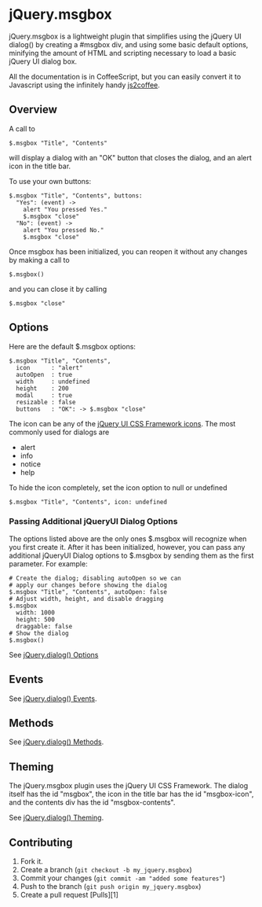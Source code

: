 jQuery.msgbox
=============

jQuery.msgbox is a lightweight plugin that simplifies using the jQuery UI
dialog() by creating a #msgbox div, and using some basic default options,
minifying the amount of HTML and scripting necessary to load a basic jQuery UI
dialog box.

All the documentation is in CoffeeScript, but you can easily convert it to
Javascript using the infinitely handy [js2coffee](http://js2coffee.org/).


Overview
--------

A call to

    $.msgbox "Title", "Contents"

will display a dialog with an "OK" button that closes the dialog, and an alert
icon in the title bar.

To use your own buttons:

    $.msgbox "Title", "Contents", buttons: 
      "Yes": (event) ->
        alert "You pressed Yes."
        $.msgbox "close"
      "No": (event) ->
        alert "You pressed No."
        $.msgbox "close"

Once msgbox has been initialized, you can reopen it without any changes by
making a call to

    $.msgbox()

and you can close it by calling

    $.msgbox "close"


Options
-------

Here are the default $.msgbox options:

    $.msgbox "Title", "Contents", 
      icon      : "alert"
      autoOpen  : true
      width     : undefined
      height    : 200
      modal     : true
      resizable : false
      buttons   : "OK": -> $.msgbox "close"

The icon can be any of the [jQuery UI CSS Framework icons](http://jqueryui.com/themeroller#icons).
The most commonly used for dialogs are

* alert
* info
* notice
* help

To hide the icon completely, set the icon option to null or undefined

    $.msgbox "Title", "Contents", icon: undefined

### Passing Additional jQueryUI Dialog Options

The options listed above are the only ones $.msgbox will recognize when you
first create it. After it has been initialized, however, you can pass any
additional jQueryUI Dialog options to $.msgbox by sending them as the first
parameter. For example:

    # Create the dialog; disabling autoOpen so we can
    # apply our changes before showing the dialog
    $.msgbox "Title", "Contents", autoOpen: false
    # Adjust width, height, and disable dragging
    $.msgbox
      width: 1000
      height: 500
      draggable: false
    # Show the dialog
    $.msgbox()

See [jQuery.dialog() Options](http://jqueryui.com/demos/dialog/#options)


Events
------

See [jQuery.dialog() Events](http://jqueryui.com/demos/dialog/#events).


Methods
-------

See [jQuery.dialog() Methods](http://jqueryui.com/demos/dialog/#methods).


Theming
-------

The jQuery.msgbox plugin uses the jQuery UI CSS Framework. The dialog itself has
the id "msgbox", the icon in the title bar has the id "msgbox-icon", and the
contents div has the id "msgbox-contents".

See [jQuery.dialog() Theming](http://jqueryui.com/demos/dialog/#theming).


Contributing
------------

1. Fork it.
2. Create a branch (`git checkout -b my_jquery.msgbox`)
3. Commit your changes (`git commit -am "added some features"`)
4. Push to the branch (`git push origin my_jquery.msgbox`)
5. Create a pull request [Pulls][1]

